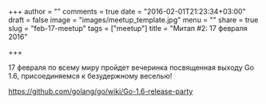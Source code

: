 +++
author = ""
comments = true
date = "2016-02-01T21:23:34+03:00"
draft = false
image = "images/meetup_template.jpg"
menu = ""
share = true
slug = "feb-17-meetup"
tags = ["meetup"]
title = "Митап #2: 17 февраля 2016"

+++

17 февраля по всему миру пройдет вечеринка посвященная выходу Go 1.6, присоединяемся к безудержному веселью!

https://github.com/golang/go/wiki/Go-1.6-release-party

